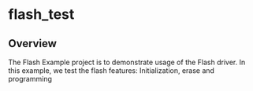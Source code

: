 # flash_test

## Overview
The Flash Example project is to demonstrate usage of the Flash driver.
In this example, we test the flash features: Initialization, erase and programming